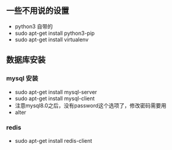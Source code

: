 ## 一些不用说的设置
- python3 自带的
- sudo apt-get install python3-pip
- sudo apt-get install virtualenv



## 数据库安装

### mysql 安装

- sudo apt-get install mysql-server
- sudo apt-get install mysql-client
- 注意mysql8.0之后，没有password这个选项了，修改密码需要用
- alter

### redis

- sudo apt-get install redis-client
